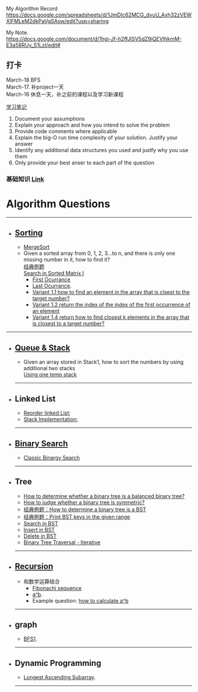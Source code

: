 My Algorithm Record                                                                                              
https://docs.google.com/spreadsheets/d/1JmDIc62MCG_dvuU_Axh32zVEWXlFMLeM2dkPaVgSAsw/edit?usp=sharing
 
My Note.   
https://docs.google.com/document/d/1hgi-Jf-h2ffJlSV5dZ9iQEVlhkmM-E3a58RUy_S1LzI/edit#    
  
## 打卡    
March-18   BFS  
March-17.  补project一天  
March-16   休息一天，补之前的课程以及学习新课程  

 [学习笔记](https://github.com/xu9449/JAVA/wiki) 
  
1. Document your assumptions   
2. Explain your approach and how you intend to solve the problem  
3. Provide code comments where applicable  
4. Explain the big-O run time complexity of your solution. Justify your answer  
5. Identify any additional data structures you used and justfy why you use them  
6. Only provide your best anser to each part of the question


### 基础知识 [Link](https://github.com/xu9449/Interesting-Algorithm-_-Java/wiki/%E5%9F%BA%E7%A1%80%E7%9F%A5%E8%AF%86)

# Algorithm Questions  
---   


- ## [Sorting](https://github.com/xu9449/Interesting-Algorithm-_-Java/wiki/01-Sorting-Algorithm)   
  - [MergeSort](https://docs.google.com/document/d/13wgclHC2Ho2X-bXeOU5fnXw6EJYcMH_fiZyqJo1Fw9g/edit)
  - Given a sorted array from 0, 1, 2, 3...to n, and there is only one missing number in it, how to find it?   
    [经典例题](https://github.com/xu9449/Interesting-Algorithm-_-Java/wiki/%E7%BB%8F%E5%85%B8%E4%BE%8B%E9%A2%981)    
    [Search in Sorted Matrix I](https://github.com/xu9449/Interesting-Algorithm-_-Java/wiki/Search-In-Sorted-Matrix-I)   
    - [First Ocurrance](https://github.com/xu9449/Interesting-Algorithm-_-Java/wiki/First-Occurence)     
    - [Last Ocurrance](https://github.com/xu9449/Interesting-Algorithm-_-Java/wiki/Last-Occur). 
    - [Variant 1.1 how to find an element in the array that is clsest to the target number? ](https://github.com/xu9449/Interesting-Algorithm-_-Java/wiki/variant-1.1.-how-to-find-an-element-in-the-array-that-is-closest-to-the-target-number%3F)    
    - [Variant 1.2 return the index of the index of the first occurrence of an element](https://github.com/xu9449/Interesting-Algorithm-_-Java/wiki/Variant-1.2-return-the-index-of-the-first-occurrence-of-an-element)  
    - [Variant 1.4 return how to find closest k elements in the array that is closest to a target number?](https://github.com/xu9449/Interesting-Algorithm-_-Java/tree/master/MyNote)
   
  
    
 ---  
- ## [Queue & Stack](https://github.com/xu9449/Interesting-Algorithm-_-Java/tree/master/MyNote) 
  - Given an array stored in Stack1, how to sort the numbers by using additional two stacks  
    [Using one temp stack](https://www.geeksforgeeks.org/sort-stack-using-temporary-stack/)      
     

  ---  
  
- ## Linked List  
  - [Reorder linked List](https://docs.google.com/document/d/1-d74EvJrNI2koE1YzJ74i7iwRu9K-TMKn7ERB0sWOC8/edit);
  - [Stack Implementation](https://docs.google.com/document/d/1gJ6QgpaMfBF5-XGDd-_kw-UiOVtpv3tWGZCBOLhFFDo/edit);
  ---  
  
- ## [Binary Search](https://github.com/xu9449/Interesting-Algorithm-_-Java/wiki/Binary-Search)  
  - [Classic Binargy Search](https://github.com/xu9449/Interesting-Algorithm-_-Java/wiki/Classic-Binary-Search)  
    
  ---  
  
- ## Tree
  - [How to determine whether a binary tree is a balanced binary tree?](https://docs.google.com/document/d/1ozw2M5nWmzbzT_5z4r-UGOqgHPYayxPwNEpBMEtvTVU/edit)
  - [How to judge whether a binary tree is symmetric?](https://docs.google.com/document/d/1SLRqh32VP2meAVtMVYGNyCq4b-ec5_VQNwaLoeFxewY/edit)
  - [经典例题：How to determine a binary tree is a BST](https://docs.google.com/document/d/1plLbMvAUMF4KDL5xtJEDy9rU1_IEj9zfH4C0iaJ5YIQ/edit)
  - [经典例题：Print BST keys in the given range](https://docs.google.com/document/d/1uRdw1MN8_teoRdp79-jffTh_ajsRdD-Y7r4yUe2Pyb0/edit)
  - [Search in BST](https://docs.google.com/document/d/1Qid4FwFPXIfOfOFmWwC-AlmU4QdlD9hqmG-oToRlObA/edit)
  - [Insert in BST](https://docs.google.com/document/d/1W45sfUmH4zW7pqR75qSaI9gCeZhF1z96T9z30m0FO44/edit)
  - [Delete in BST](https://docs.google.com/document/d/1cBumOneFX0zZ7S_0JD1TRsggnbRfH8HK8O32Kovh-po/edit)
  - [Binary Tree Traversal - Iterative](https://docs.google.com/document/d/1ieyB4qrjuyAfPUdxgcAqZ3p0WU6v4ToQZfH_tu_3ln4/edit)
  ---  
  
  
- ## [Recursion](https://github.com/xu9449/Interesting-Algorithm-_-Java/wiki/%E9%80%92%E5%BD%92%E6%95%B4%E7%90%86)
  - 和数学运算结合
    - [Fibonachi sequence](https://github.com/xu9449/Interesting-Algorithm-_-Java/wiki/Fibonacci-sequence)  
    - [a^b](https://docs.google.com/document/d/1Mckjeb98OxXtIKykOvhwZB-shfvmLyL5IWKxy-m4ZYQ/edit). 
    - Example question: [how to calculate a^b](https://github.com/xu9449/Interesting-Algorithm-_-Java/wiki/how-to-calculate-a%5Eb)
  ---  
    
- ## graph
  - [BFS1](https://docs.google.com/document/d/1OVKJcYk6oKAlesVwybIpPTRBrCUhUN9Hl0Cwfr_okwo/edit). 
  ---  
  
- ## Dynamic Programming  
  - [Longest Ascending Subarray](). 
  ---  
  
    



  

  


  

  





